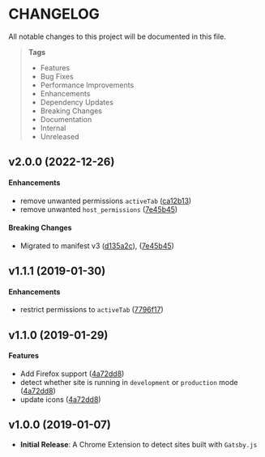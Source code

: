# CHANGELOG

All notable changes to this project will be documented in this file.

> **Tags**
>
> - Features
> - Bug Fixes
> - Performance Improvements
> - Enhancements
> - Dependency Updates
> - Breaking Changes
> - Documentation
> - Internal
> - Unreleased

## v2.0.0 (2022-12-26)

#### Enhancements

- remove unwanted permissions `activeTab` ([ca12b13](https://github.com/sibiraj-s/gatsby.js-detector/commit/ca12b13))
- remove unwanted `host_permissions` ([7e45b45](https://github.com/sibiraj-s/gatsby.js-detector/commit/7e45b45))

#### Breaking Changes

- Migrated to manifest v3 ([d135a2c](https://github.com/sibiraj-s/gatsby.js-detector/commit/d135a2c)),
  ([7e45b45](https://github.com/sibiraj-s/gatsby.js-detector/commit/7e45b45))

## v1.1.1 (2019-01-30)

#### Enhancements

- restrict permissions to `activeTab` ([7796f17](https://github.com/sibiraj-s/gatsby.js-detector/commit/7796f17))

## v1.1.0 (2019-01-29)

#### Features

- Add Firefox support ([4a72dd8](https://github.com/sibiraj-s/gatsby.js-detector/commit/4a72dd8))
- detect whether site is running in `development` or `production` mode ([4a72dd8](https://github.com/sibiraj-s/gatsby.js-detector/commit/4a72dd8))
- update icons ([4a72dd8](https://github.com/sibiraj-s/gatsby.js-detector/commit/4a72dd8))

## v1.0.0 (2019-01-07)

- **Initial Release**: A Chrome Extension to detect sites built with `Gatsby.js`
